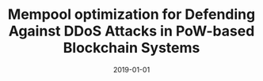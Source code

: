 ---
title: "Mempool optimization for Defending Against DDoS Attacks in PoW-based Blockchain Systems"
collection: publications
permalink: /publication/2019-01-01-Mempool-optimization-for-Defending-Against-DDoS-Attacks-in-PoW-based-Blockchain-Systems
date: 2019-01-01
venue: 'In the proceedings of IEEE International Conference on Blockchain and Cryptocurrency, ICBC 2019, Seoul, Korea (South), May 14-17, 2019'
paperurl: 'https://doi.org/10.1109/BLOC.2019.8751476'
citation: ' Muhammad Saad,  Laurent Njilla,  Charles Kamhoua,  Joongheon Kim,  DaeHun Nyang,  David Mohaisen, &quot;Mempool optimization for Defending Against DDoS Attacks in PoW-based Blockchain Systems.&quot; In the proceedings of IEEE International Conference on Blockchain and Cryptocurrency, ICBC, Seoul, Korea (South), 2019.'
---